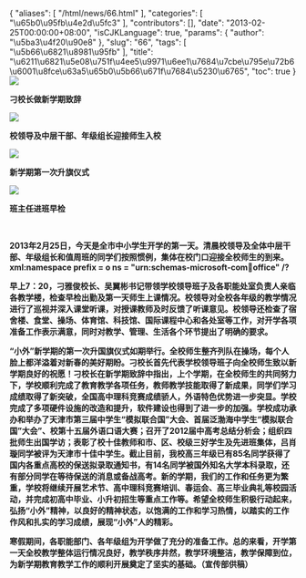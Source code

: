 {
    "aliases": [
        "/html/news/66.html"
    ],
    "categories": [
        "\u65b0\u95fb\u4e2d\u5fc3"
    ],
    "contributors": [],
    "date": "2013-02-25T00:00:00+08:00",
    "isCJKLanguage": true,
    "params": {
        "author": "\u5ba3\u4f20\u90e8"
    },
    "slug": "66",
    "tags": [
        "\u5b66\u6821\u8981\u95fb"
    ],
    "title": "\u6211\u6821\u5e08\u751f\u4ee5\u9971\u6ee1\u7684\u7cbe\u795e\u72b6\u6001\u8fce\u63a5\u65b0\u5b66\u671f\u7684\u5230\u6765",
    "toc": true
}
**![](https://cdn.tfls.online/mirror/full/15211ef5982fdd895cae670986670c920b535c0c.jpg)**

**刁校长做新学期致辞**

**![](https://cdn.tfls.online/mirror/full/4d82b8f23397fe6b5195f57051c873d880ada551.jpg)**

**校领导及中层干部、年级组长迎接师生入校**

**![](https://cdn.tfls.online/mirror/full/40451a13c926e07e81c2a7c3a8aba150ff524eed.jpg)**

**新学期第一次升旗仪式**

**![](https://cdn.tfls.online/mirror/full/c079674303eb9e45d41108647080caf2f750b473.jpg)**

**班主任进班早检**

 

**2013年2月25日，今天是全市中小学生开学的第一天。清晨校领导及全体中层干部、年级组长和值周班的同学们按照惯例，集体在校门口迎接全校师生的到来。xml:namespace prefix = o ns = "urn:schemas-microsoft-com:office:office" /?**

**早上7：20，刁雅俊校长、吴翼彬书记带领学校领导班子及各职能处室负责人亲临各教学楼，检查早检出勤及第一天师生上课情况。校领导对全校各年级的教学情况进行了巡视并深入课堂听课，对授课教师及时反馈了听课意见。校领导还检查了宿舍楼、食堂、操场、体育馆、科技馆、国际课程中心和各处室等工作，对开学各项准备工作表示满意，同时对教学、管理、生活各个环节提出了明确的要求。**

**“小外”新学期的第一次升国旗仪式如期举行。全校师生整齐列队在操场，每个人脸上都洋溢着对新春的美好期盼。刁校长首先代表学校领导班子向全校师生致以新学期良好的祝愿！刁校长在新学期致辞中指出，上个学期，在全校师生的共同努力下，学校顺利完成了教育教学各项任务，教师教学技能取得了新成果，同学们学习成绩取得了新突破，全国高中理科竞赛成绩骄人，外语特色优势进一步突显。学校完成了多项硬件设施的改造和提升，软件建设也得到了进一步的加强。学校成功承办和举办了天津市第三届中学生“模拟联合国”大会、首届泛渤海中学生“模拟联合国”大会”、校第十五届外语口语大赛；召开了2012届中高考总结分析会；组织四批师生出国学访；表彰了校十佳教师和市、区、校级三好学生及先进班集体，吕肖璇同学被评为天津市十佳中学生。截止目前，我校高三年级已有85名同学获得了国内各重点高校的保送拟录取通知书，有14名同学被国外知名大学本科录取，还有部分同学在等待保送的消息或备战高考。新的学期，我们的工作和任务更为繁重，学校将继续开展艺术节、高中理科竞赛培训、春运会、高三毕业典礼等校园活动，并完成初高中毕业、小升初招生等重点工作等。希望全校师生积极行动起来，弘扬“小外”精神，以良好的精神状态，以饱满的工作和学习热情，以踏实的工作作风和扎实的学习成绩，展现“小外”人的精彩。**

**寒假期间，各职能部门、各年级组为开学做了充分的准备工作。总的来看，开学第一天全校教学整体运行情况良好，教学秩序井然，教学环境整洁，教学保障到位，为新学期教育教学工作的顺利开展奠定了坚实的基础。（宣传部供稿）**

